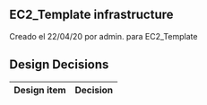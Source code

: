 ## EC2_Template infrastructure

Creado el 22/04/20 por admin. para EC2_Template


## Design Decisions
| Design item                | Decision|
| :----------------------------------- | :--------------------------------------------------------------------------------|
